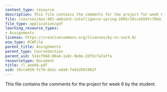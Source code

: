 ```yaml
---
content_type: resource
description: This file contains the comments for the project for week 6 by the student.
file: /courses/mas-961-ambient-intelligence-spring-2005/10cce659fc70da1cada9fe81d501962f_cl_week6.pdf
file_type: application/pdf
learning_resource_types:
- Assignments
license: https://creativecommons.org/licenses/by-nc-sa/4.0/
ocw_type: OCWFile
parent_title: Assignments
parent_type: CourseSection
parent_uid: 514cf668-00a4-1a9c-9e0e-2d75c7a7affa
resourcetype: Document
title: cl_week6.pdf
uid: 10cce659-fc70-da1c-ada9-fe81d501962f
---
```

This file contains the comments for the project for week 6 by the student.